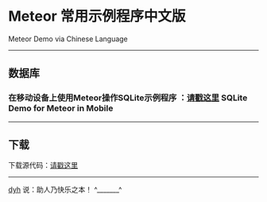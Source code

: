 # Meteor 常用示例程序中文版

Meteor Demo via Chinese Language

-----
## 数据库

### 在移动设备上使用Meteor操作SQLite示例程序 ：[请戳这里](https://github.com/MeteorChina/MeteorDemo/archive/master.zip) SQLite Demo for Meteor in Mobile



-----
## 下载

下载源代码：[请戳这里](https://github.com/MeteorChina/MeteorDemo/archive/master.zip)

-----
[dyh](https://github.com/dyh) 说：助人乃快乐之本！  ^_______^
